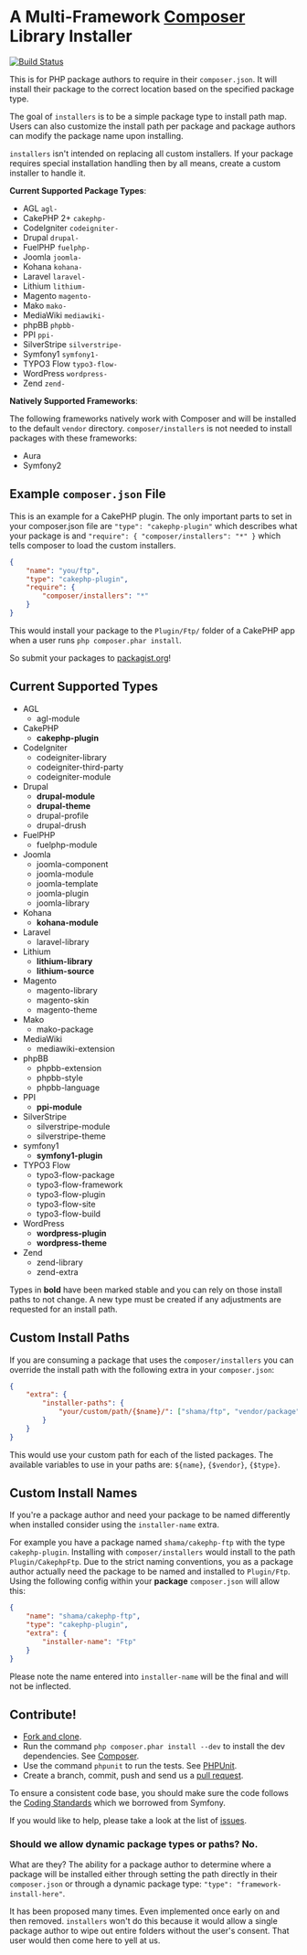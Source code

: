 # A Multi-Framework [Composer](http://getcomposer.org) Library Installer

[![Build Status](https://secure.travis-ci.org/composer/installers.png)](http://travis-ci.org/composer/installers)

This is for PHP package authors to require in their `composer.json`. It will
install their package to the correct location based on the specified package
type.

The goal of `installers` is to be a simple package type to install path map.
Users can also customize the install path per package and package authors can
modify the package name upon installing.

`installers` isn't intended on replacing all custom installers. If your
package requires special installation handling then by all means, create a
custom installer to handle it.

**Current Supported Package Types**:

* AGL           `agl-`
* CakePHP 2+    `cakephp-`
* CodeIgniter   `codeigniter-`
* Drupal        `drupal-`
* FuelPHP       `fuelphp-`
* Joomla        `joomla-`
* Kohana        `kohana-`
* Laravel       `laravel-`
* Lithium       `lithium-`
* Magento       `magento-`
* Mako          `mako-`
* MediaWiki     `mediawiki-`
* phpBB         `phpbb-`
* PPI           `ppi-`
* SilverStripe  `silverstripe-`
* Symfony1      `symfony1-`
* TYPO3 Flow    `typo3-flow-`
* WordPress     `wordpress-`
* Zend          `zend-`

**Natively Supported Frameworks**:

The following frameworks natively work with Composer and will be
installed to the default `vendor` directory. `composer/installers`
is not needed to install packages with these frameworks:

* Aura
* Symfony2

## Example `composer.json` File

This is an example for a CakePHP plugin. The only important parts to set in your
composer.json file are `"type": "cakephp-plugin"` which describes what your
package is and `"require": { "composer/installers": "*" }` which tells composer
to load the custom installers.

``` json
{
    "name": "you/ftp",
    "type": "cakephp-plugin",
    "require": {
        "composer/installers": "*"
    }
}
```

This would install your package to the `Plugin/Ftp/` folder of a CakePHP app
when a user runs `php composer.phar install`.

So submit your packages to [packagist.org](http://packagist.org)!

## Current Supported Types

* AGL
    * agl-module
* CakePHP
    * **cakephp-plugin**
* CodeIgniter
    * codeigniter-library
    * codeigniter-third-party
    * codeigniter-module
* Drupal
    * **drupal-module**
    * **drupal-theme**
    * drupal-profile
    * drupal-drush
* FuelPHP
    * fuelphp-module
* Joomla
    * joomla-component
    * joomla-module
    * joomla-template
    * joomla-plugin
    * joomla-library
* Kohana
    * **kohana-module**
* Laravel
    * laravel-library
* Lithium
    * **lithium-library**
    * **lithium-source**
* Magento
    * magento-library
    * magento-skin
    * magento-theme
* Mako
    * mako-package
* MediaWiki
    * mediawiki-extension
* phpBB
    * phpbb-extension
    * phpbb-style
    * phpbb-language
* PPI
    * **ppi-module**
* SilverStripe
    * silverstripe-module
    * silverstripe-theme
* symfony1
    * **symfony1-plugin**
* TYPO3 Flow
    * typo3-flow-package
    * typo3-flow-framework
    * typo3-flow-plugin
    * typo3-flow-site
    * typo3-flow-build
* WordPress
    * **wordpress-plugin**
    * **wordpress-theme**
* Zend
    * zend-library
    * zend-extra

Types in **bold** have been marked stable and you can rely on those install
paths to not change. A new type must be created if any adjustments are
requested for an install path.

## Custom Install Paths

If you are consuming a package that uses the `composer/installers` you can
override the install path with the following extra in your `composer.json`:

``` json
{
    "extra": {
        "installer-paths": {
            "your/custom/path/{$name}/": ["shama/ftp", "vendor/package"]
        }
    }
}
```

This would use your custom path for each of the listed packages. The available
variables to use in your paths are: `${name}`, `{$vendor}`, `{$type}`.

## Custom Install Names

If you're a package author and need your package to be named differently when
installed consider using the `installer-name` extra.

For example you have a package named `shama/cakephp-ftp` with the type
`cakephp-plugin`. Installing with `composer/installers` would install to the
path `Plugin/CakephpFtp`. Due to the strict naming conventions, you as a
package author actually need the package to be named and installed to
`Plugin/Ftp`. Using the following config within your **package** `composer.json`
will allow this:

``` json
{
    "name": "shama/cakephp-ftp",
    "type": "cakephp-plugin",
    "extra": {
        "installer-name": "Ftp"
    }
}
```

Please note the name entered into `installer-name` will be the final and will
not be inflected.

## Contribute!

* [Fork and clone](https://help.github.com/articles/fork-a-repo).
* Run the command `php composer.phar install --dev` to install the dev
  dependencies. See [Composer](https://github.com/composer/composer#installation--usage).
* Use the command `phpunit` to run the tests. See [PHPUnit](http://phpunit.de).
* Create a branch, commit, push and send us a
  [pull request](https://help.github.com/articles/using-pull-requests).

To ensure a consistent code base, you should make sure the code follows the
[Coding Standards](http://symfony.com/doc/2.0/contributing/code/standards.html)
which we borrowed from Symfony.

If you would like to help, please take a look at the list of
[issues](https://github.com/composer/installers/issues).

### Should we allow dynamic package types or paths? No.
What are they? The ability for a package author to determine where a package
will be installed either through setting the path directly in their
`composer.json` or through a dynamic package type: `"type":
"framework-install-here"`.

It has been proposed many times. Even implemented once early on and then
removed. `installers` won't do this because it would allow a single package
author to wipe out entire folders without the user's consent. That user would
then come here to yell at us.

